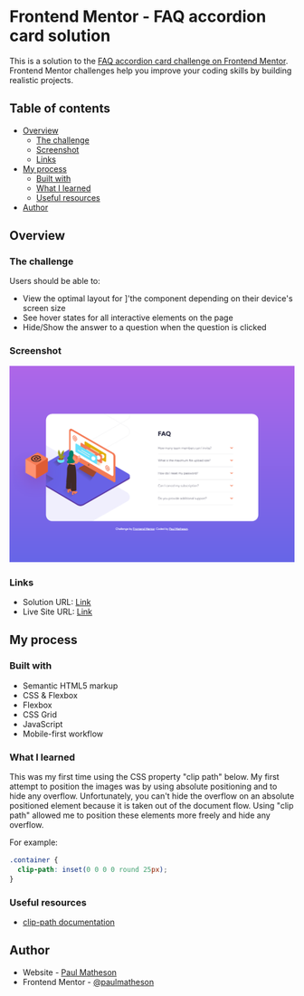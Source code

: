 # Frontend Mentor - FAQ accordion card solution

This is a solution to the [FAQ accordion card challenge on Frontend Mentor](https://www.frontendmentor.io/challenges/faq-accordion-card-XlyjD0Oam). Frontend Mentor challenges help you improve your coding skills by building realistic projects. 

## Table of contents

- [Overview](#overview)
  - [The challenge](#the-challenge)
  - [Screenshot](#screenshot)
  - [Links](#links)
- [My process](#my-process)
  - [Built with](#built-with)
  - [What I learned](#what-i-learned)
  - [Useful resources](#useful-resources)
- [Author](#author)

## Overview

### The challenge

Users should be able to:

- View the optimal layout for \]'the component depending on their device's screen size
- See hover states for all interactive elements on the page
- Hide/Show the answer to a question when the question is clicked

### Screenshot

![](images/Screenshot.png)

### Links

- Solution URL: [Link](https://github.com/paulmatheson/frontend-mentor/tree/main/faq-accordion-card-main)
- Live Site URL: [Link](https://amazing-rugelach-710d57.netlify.app/)

## My process

### Built with

- Semantic HTML5 markup
- CSS & Flexbox
- Flexbox
- CSS Grid
- JavaScript
- Mobile-first workflow

### What I learned

This was my first time using the CSS property "clip path" below. My first attempt to position the images was by using absolute positioning and to hide any overflow. Unfortunately, you can't hide the overflow on an absolute positioned element because it is taken out of the document flow. Using "clip path" allowed me to position these elements more freely and hide any overflow.

For example:

```css
.container {
  clip-path: inset(0 0 0 0 round 25px);
}
```

### Useful resources

- [clip-path documentation](https://developer.mozilla.org/en-US/docs/Web/CSS/clip-path) 

## Author

- Website - [Paul Matheson](https://www.paulmatheson.net)
- Frontend Mentor - [@paulmatheson](https://www.frontendmentor.io/profile/paulmatheson)
